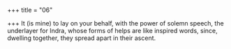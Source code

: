 +++
title = "06"

+++
It (is mine) to lay on your behalf, with the power of solemn speech, the  underlayer for Indra,
whose forms of helps are like inspired words, since, dwelling together,  they spread apart in their ascent.
